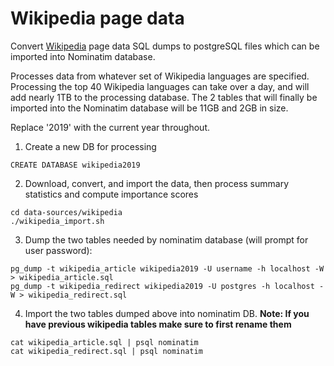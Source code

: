 # Wikipedia page data 

Convert [Wikipedia](https://dumps.wikimedia.org/) page data SQL dumps to postgreSQL files which can be imported into Nominatim database.

Processes data from whatever set of Wikipedia languages are specified. Processing the top 40 Wikipedia languages can take over a day, and will add nearly 1TB to the processing database. The 2 tables that will finally be imported into the Nominatim database will be 11GB and 2GB in size.

Replace '2019' with the current year throughout.

1. Create a new DB for processing
```
CREATE DATABASE wikipedia2019
```

2. Download, convert, and import the data, then process summary statistics and compute importance scores
```
cd data-sources/wikipedia 
./wikipedia_import.sh
```

3. Dump the two tables needed by nominatim database (will prompt for user password):
```
pg_dump -t wikipedia_article wikipedia2019 -U username -h localhost -W > wikipedia_article.sql
pg_dump -t wikipedia_redirect wikipedia2019 -U postgres -h localhost -W > wikipedia_redirect.sql
```

4. Import the two tables dumped above into nominatim DB. **Note: If you have previous wikipedia tables make sure to first rename them**
``` 
cat wikipedia_article.sql | psql nominatim
cat wikipedia_redirect.sql | psql nominatim
```


